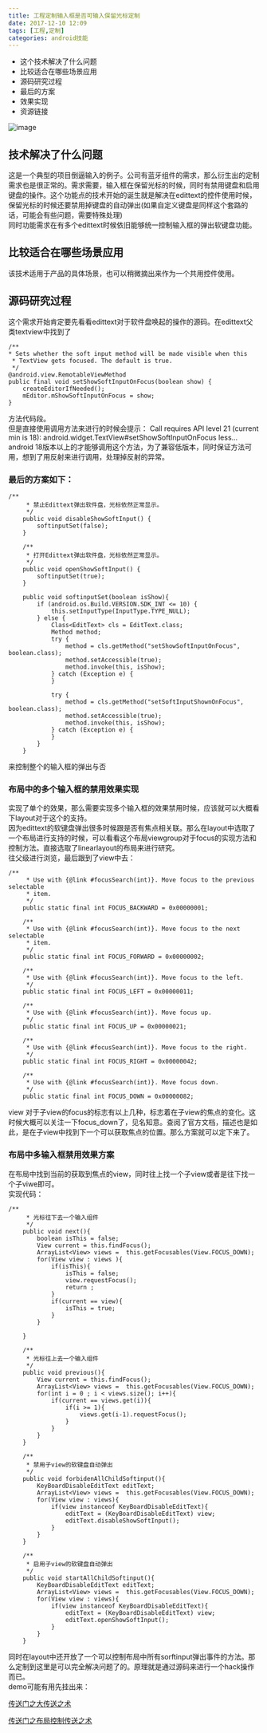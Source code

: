 ```yaml
---
title: 工程定制输入框是否可输入保留光标定制
date: 2017-12-10 12:09
tags: [工程,定制]
categories: android技能
---
```

* 这个技术解决了什么问题
* 比较适合在哪些场景应用
* 源码研究过程
* 最后的方案
* 效果实现
* 资源链接
<!-- more -->
![image](inputbox-forbiddeninput/montain_high.jpg)
## 技术解决了什么问题 ##
这是一个典型的项目倒逼输入的例子。公司有蓝牙组件的需求，那么衍生出的定制需求也是很正常的。需求需要，输入框在保留光标的时候，同时有禁用键盘和启用键盘的操作。这个功能点的技术开始的诞生就是解决在edittext的控件使用时候，保留光标的时候还要禁用掉键盘的自动弹出(如果自定义键盘是同样这个套路的话，可能会有些问题，需要特殊处理)  
同时功能需求在有多个edittext时候依旧能够统一控制输入框的弹出软键盘功能。
## 比较适合在哪些场景应用 ## 
该技术适用于产品的具体场景，也可以稍微摘出来作为一个共用控件使用。
    
## 源码研究过程 ## 
这个需求开始肯定要先看看edittext对于软件盘唤起的操作的源码。在edittext父类textview中找到了  
```
/**
* Sets whether the soft input method will be made visible when this  
 * TextView gets focused. The default is true.  
 */  
@android.view.RemotableViewMethod  
public final void setShowSoftInputOnFocus(boolean show) {  
    createEditorIfNeeded();  
    mEditor.mShowSoftInputOnFocus = show;  
} 
```

方法代码段。  
但是直接使用调用方法来进行的时候会提示：
Call requires API level 21 (current min is 18): android.widget.TextView#setShowSoftInputOnFocus less... 
android 18版本以上的才能够调用这个方法，为了兼容低版本，同时保证方法可用，想到了用反射来进行调用，处理掉反射的异常。  
### 最后的方案如下：  ### 
```
/**
     * 禁止Edittext弹出软件盘，光标依然正常显示。
     */
    public void disableShowSoftInput() {
        softinputSet(false);
    }

    /**
     * 打开Edittext弹出软件盘，光标依然正常显示。
     */
    public void openShowSoftInput() {
        softinputSet(true);
    }

    public void softinputSet(boolean isShow){
        if (android.os.Build.VERSION.SDK_INT <= 10) {
            this.setInputType(InputType.TYPE_NULL);
        } else {
            Class<EditText> cls = EditText.class;
            Method method;
            try {
                method = cls.getMethod("setShowSoftInputOnFocus", boolean.class);
                method.setAccessible(true);
                method.invoke(this, isShow);
            } catch (Exception e) {
            }

            try {
                method = cls.getMethod("setSoftInputShownOnFocus", boolean.class);
                method.setAccessible(true);
                method.invoke(this, isShow);
            } catch (Exception e) {
            }
        }
    }
```
来控制整个的输入框的弹出与否  

### 布局中的多个输入框的禁用效果实现 ###
实现了单个的效果，那么需要实现多个输入框的效果禁用时候，应该就可以大概看下layout对于这个的支持。  
因为edittext的软键盘弹出很多时候跟是否有焦点相关联。那么在layout中选取了一个布局进行支持的时候，可以看看这个布局viewgroup对于focus的实现方法和控制方法。直接选取了linearlayout的布局来进行研究。  
往父级进行浏览，最后跟到了view中去：  
```
/**
     * Use with {@link #focusSearch(int)}. Move focus to the previous selectable
     * item.
     */
    public static final int FOCUS_BACKWARD = 0x00000001;

    /**
     * Use with {@link #focusSearch(int)}. Move focus to the next selectable
     * item.
     */
    public static final int FOCUS_FORWARD = 0x00000002;

    /**
     * Use with {@link #focusSearch(int)}. Move focus to the left.
     */
    public static final int FOCUS_LEFT = 0x00000011;

    /**
     * Use with {@link #focusSearch(int)}. Move focus up.
     */
    public static final int FOCUS_UP = 0x00000021;

    /**
     * Use with {@link #focusSearch(int)}. Move focus to the right.
     */
    public static final int FOCUS_RIGHT = 0x00000042;

    /**
     * Use with {@link #focusSearch(int)}. Move focus down.
     */
    public static final int FOCUS_DOWN = 0x00000082;
```
view 对于子view的focus的标志有以上几种，标志着在子view的焦点的变化。这时候大概可以关注一下focus_down了，见名知意。查阅了官方文档，描述也是如此，是在子view中找到下一个可以获取焦点的位置。那么方案就可以定下来了。
### 布局中多输入框禁用效果方案 ###
在布局中找到当前的获取到焦点的view，同时往上找一个子view或者是往下找一个子viwe即可。  
实现代码：  
```
/**
     * 光标往下去一个输入组件
     */
    public void next(){
        boolean isThis = false;
        View current = this.findFocus();
        ArrayList<View> views =  this.getFocusables(View.FOCUS_DOWN);
        for(View view : views ){
            if(isThis){
                isThis = false;
                view.requestFocus();
                return ;
            }
            if(current == view){
                isThis = true;
            }
        }

    }

    /**
     * 光标往上去一个输入组件
     */
    public void previous(){
        View current = this.findFocus();
        ArrayList<View> views =  this.getFocusables(View.FOCUS_DOWN);
        for(int i = 0 ; i < views.size(); i++){
            if(current == views.get(i)){
                if(i >= 1){
                    views.get(i-1).requestFocus();
                }
            }
        }
    }

    /**
     * 禁用子view的软键盘自动弹出
     */
    public void forbidenAllChildSoftinput(){
        KeyBoardDisableEditText editText;
        ArrayList<View> views =  this.getFocusables(View.FOCUS_DOWN);
        for(View view : views){
            if(view instanceof KeyBoardDisableEditText){
                editText = (KeyBoardDisableEditText) view;
                editText.disableShowSoftInput();
            }
        }
    }

    /**
     * 启用子view的软键盘自动弹出
     */
    public void startAllChildSoftinput(){
        KeyBoardDisableEditText editText;
        ArrayList<View> views =  this.getFocusables(View.FOCUS_DOWN);
        for(View view : views){
            if(view instanceof KeyBoardDisableEditText){
                editText = (KeyBoardDisableEditText) view;
                editText.openShowSoftInput();
            }
        }
    }

```
同时在layout中还开放了一个可以控制布局中所有sorftinput弹出事件的方法。那么定制到这里是可以完全解决问题了的。原理就是通过源码来进行一个hack操作而已。  
demo可能有用先挂出来：  

[传送门之大传送之术](https://github.com/Begin-With-Start/Demoall/blob/master/app/src/main/java/demo/minifly/com/map/KeyBoardEditText.java)

[传送门之布局控制传送之术](https://github.com/Begin-With-Start/Demoall/blob/master/app/src/main/java/demo/minifly/com/map/TextInputLayout.java)